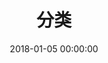 ---
title: 分类
date: 2018-01-05 00:00:00
type: "categories"
top_img: https://gcore.jsdelivr.net/gh/SUNYunZeng/sources/img/plants.png
---